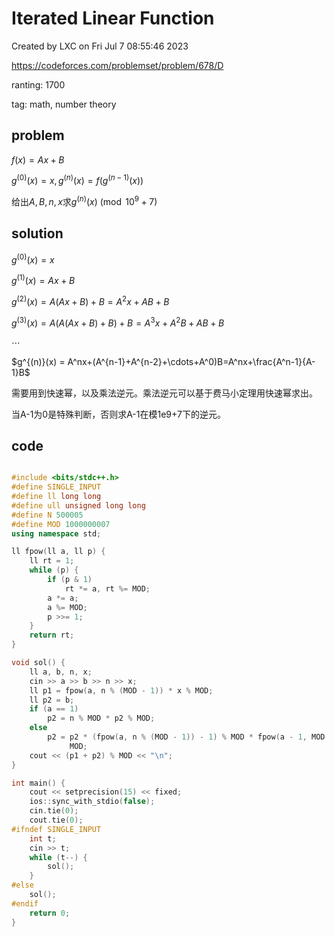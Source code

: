# Iterated Linear Function

Created by LXC on Fri Jul  7 08:55:46 2023

https://codeforces.com/problemset/problem/678/D

ranting: 1700

tag: math, number theory

## problem

$f(x) = Ax+B$

$g^{(0)}(x) = x, g^{(n)}(x) = f(g^{(n-1)}(x))$

给出$A,B,n,x$求$g^{(n)}(x)\pmod {10^9+7}$


## solution

$g^{(0)}(x) = x$

$g^{(1)}(x) = Ax+B$

$g^{(2)}(x) = A(Ax+B)+B = A^2x+AB+B$

$g^{(3)}(x) = A(A(Ax+B)+B)+B = A^3x+A^2B+AB+B$

$\cdots$

$g^{(n)}(x) = A^nx+(A^{n-1}+A^{n-2}+\cdots+A^0)B=A^nx+\frac{A^n-1}{A-1}B$

需要用到快速幂，以及乘法逆元。乘法逆元可以基于费马小定理用快速幂求出。

当A-1为0是特殊判断，否则求A-1在模1e9+7下的逆元。

## code

``` cpp

#include <bits/stdc++.h>
#define SINGLE_INPUT
#define ll long long
#define ull unsigned long long
#define N 500005
#define MOD 1000000007
using namespace std;

ll fpow(ll a, ll p) {
    ll rt = 1;
    while (p) {
        if (p & 1)
            rt *= a, rt %= MOD;
        a *= a;
        a %= MOD;
        p >>= 1;
    }
    return rt;
}

void sol() {
    ll a, b, n, x;
    cin >> a >> b >> n >> x;
    ll p1 = fpow(a, n % (MOD - 1)) * x % MOD;
    ll p2 = b;
    if (a == 1)
        p2 = n % MOD * p2 % MOD;
    else
        p2 = p2 * (fpow(a, n % (MOD - 1)) - 1) % MOD * fpow(a - 1, MOD - 2) %
             MOD;
    cout << (p1 + p2) % MOD << "\n";
}

int main() {
    cout << setprecision(15) << fixed;
    ios::sync_with_stdio(false);
    cin.tie(0);
    cout.tie(0);
#ifndef SINGLE_INPUT
    int t;
    cin >> t;
    while (t--) {
        sol();
    }
#else
    sol();
#endif
    return 0;
}

```

